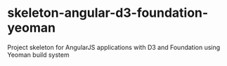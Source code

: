 skeleton-angular-d3-foundation-yeoman
=====================================
Project skeleton for AngularJS applications with D3 and Foundation using Yeoman build system
